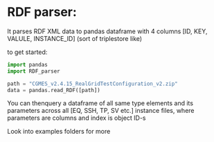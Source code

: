 # RDF parser:

It parses RDF XML data to pandas dataframe with 4 columns [ID, KEY, VALULE, INSTANCE_ID] (sort of triplestore like)

to get started:

```python
import pandas
import RDF_parser

path = "CGMES_v2.4.15_RealGridTestConfiguration_v2.zip"
data = pandas.read_RDF([path])
```


You can thenquery a dataframe of all same type elements and its parameters across all [EQ, SSH, TP, SV etc.] instance files, where parameters are columns and index is object ID-s

Look into examples folders for more
